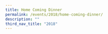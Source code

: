 ```yaml
---
title: Home Coming Dinner
permalink: /events/2018/home-coming-dinner/
description: ""
third_nav_title: "2018"
---
```


